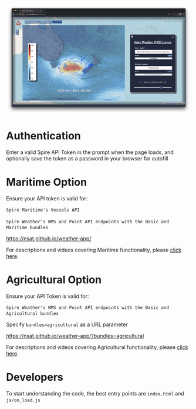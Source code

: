 ![screenshot](docs/app_screenshot.png)

# Authentication

Enter a valid Spire API Token in the prompt when the page loads, and optionally save the token as a password in your browser for autofill

# Maritime Option

Ensure your API token is valid for:

	Spire Maritime's Vessels API

	Spire Weather's WMS and Point API endpoints with the Basic and Maritime bundles

https://nsat.github.io/weather-app/

For descriptions and videos covering Maritime functionality, please [click here](https://faq.spire.com/how-can-spire-maritime-weather-data-be-used-in-a-web-app).

# Agricultural Option

Ensure your API Token is valid for:

	Spire Weather's WMS and Point API endpoints with the Basic and Agricultural bundles

Specify `bundles=agricultural` as a URL parameter

https://nsat.github.io/weather-app/?bundles=agricultural

For descriptions and videos covering Agricultural functionality, please [click here](https://faq.spire.com/how-can-spire-agricultural-weather-data-be-used-in-a-web-app).

# Developers

To start understanding the code, the best entry points are `index.html` and `js/on_load.js`

